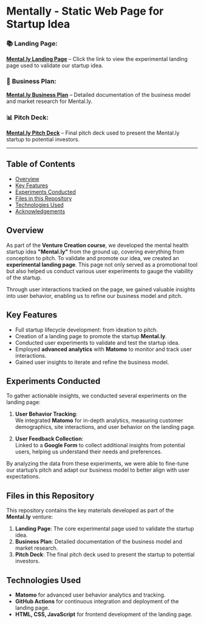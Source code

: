 # Mentally - Static Web Page for Startup Idea

### :books: **Landing Page**:  
**[Mental.ly Landing Page](https://fabian-gubler.github.io/mentally/)** – Click the link to view the experimental landing page used to validate our startup idea.

### 📄 **Business Plan**:  
**[Mental.ly Business Plan](https://raw.githubusercontent.com/fabian-gubler/mentally/main/Mentally_BusinessPlan.pdf)** – Detailed documentation of the business model and market research for Mental.ly.

### 📊 **Pitch Deck**:  
**[Mental.ly Pitch Deck](https://raw.githubusercontent.com/fabian-gubler/mentally/main/Mentally_PitchDeck.pdf)** – Final pitch deck used to present the Mental.ly startup to potential investors.

---

## Table of Contents

- [Overview](#overview)
- [Key Features](#key-features)
- [Experiments Conducted](#experiments-conducted)
- [Files in this Repository](#files-in-this-repository)
- [Technologies Used](#technologies-used)
- [Acknowledgements](#acknowledgements)

## Overview

As part of the **Venture Creation course**, we developed the mental health startup idea **"Mental.ly"** from the ground up, covering everything from conception to pitch. To validate and promote our idea, we created an **experimental landing page**. This page not only served as a promotional tool but also helped us conduct various user experiments to gauge the viability of the startup.

Through user interactions tracked on the page, we gained valuable insights into user behavior, enabling us to refine our business model and pitch.

## Key Features

- Full startup lifecycle development: from ideation to pitch.
- Creation of a landing page to promote the startup **Mental.ly**.
- Conducted user experiments to validate and test the startup idea.
- Employed **advanced analytics** with **Matomo** to monitor and track user interactions.
- Gained user insights to iterate and refine the business model.

## Experiments Conducted

To gather actionable insights, we conducted several experiments on the landing page:

1. **User Behavior Tracking**:  
   We integrated **Matomo** for in-depth analytics, measuring customer demographics, site interactions, and user behavior on the landing page.

2. **User Feedback Collection**:  
   Linked to a **Google Form** to collect additional insights from potential users, helping us understand their needs and preferences.

By analyzing the data from these experiments, we were able to fine-tune our startup’s pitch and adapt our business model to better align with user expectations.

## Files in this Repository

This repository contains the key materials developed as part of the **Mental.ly** venture:

1. **Landing Page**: The core experimental page used to validate the startup idea.
2. **Business Plan**: Detailed documentation of the business model and market research.
3. **Pitch Deck**: The final pitch deck used to present the startup to potential investors.

## Technologies Used

- **Matomo** for advanced user behavior analytics and tracking.
- **GitHub Actions** for continuous integration and deployment of the landing page.
- **HTML, CSS, JavaScript** for frontend development of the landing page.
